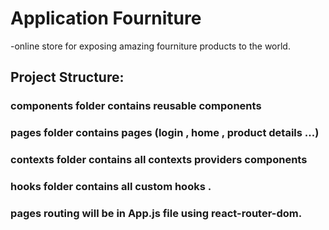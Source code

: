 # Application Fourniture
-online store for exposing amazing fourniture products to the world.

## Project Structure:
### components folder contains reusable components 
### pages folder contains pages (login , home , product details ...)
### contexts folder contains all contexts providers components 
### hooks folder contains all custom hooks .

### pages routing will be in App.js file using react-router-dom.